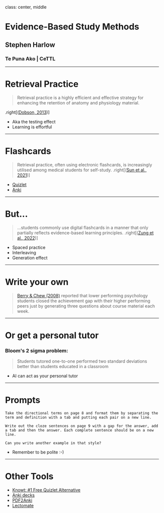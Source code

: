 class: center, middle

# Evidence-Based Study Methods
## Stephen Harlow
### Te Puna Ako | CeTTL

---

# Retrieval Practice

> Retrieval practice is a highly efficient and effective strategy for enhancing the retention of anatomy and physiology material.
> 
 .right[([Dobson, 2013](https://doi.org/10.1152/advan.00174.2012))]

- Aka the testing effect
- Learning is effortful
  
<span class='Z3988' title='url_ver=Z39.88-2004&amp;ctx_ver=Z39.88-2004&amp;rfr_id=info%3Asid%2Fzotero.org%3A2&amp;rft_id=info%3Adoi%2F10.1152%2Fadvan.00174.2012&amp;rft_val_fmt=info%3Aofi%2Ffmt%3Akev%3Amtx%3Ajournal&amp;rft.genre=article&amp;rft.atitle=Retrieval%20practice%20is%20an%20efficient%20method%20of%20enhancing%20the%20retention%20of%20anatomy%20and%20physiology%20information&amp;rft.jtitle=Advances%20in%20Physiology%20Education&amp;rft.volume=37&amp;rft.issue=2&amp;rft.aufirst=John%20L.&amp;rft.aulast=Dobson&amp;rft.au=John%20L.%20Dobson&amp;rft.date=2013-06&amp;rft.pages=184-191&amp;rft.spage=184&amp;rft.epage=191&amp;rft.issn=1043-4046'>
</span>

---

# Flashcards

> Retrieval practice, often using electronic flashcards, is increasingly utilised among medical students for self-study.
.right[([Sun et al., 2021](https://doi.org/10.1007/s40670-021-01286-y))]

<span class='Z3988' title='url_ver=Z39.88-2004&amp;ctx_ver=Z39.88-2004&amp;rfr_id=info%3Asid%2Fzotero.org%3A2&amp;rft_id=info%3Adoi%2F10.1007%2Fs40670-021-01286-y&amp;rft_val_fmt=info%3Aofi%2Ffmt%3Akev%3Amtx%3Ajournal&amp;rft.genre=article&amp;rft.atitle=Spaced%20Repetition%20Flashcards%20for%20Teaching%20Medical%20Students%20Psychiatry&amp;rft.jtitle=Medical%20Science%20Educator&amp;rft.stitle=Med.Sci.Educ.&amp;rft.volume=31&amp;rft.issue=3&amp;rft.aufirst=Michael&amp;rft.aulast=Sun&amp;rft.au=Michael%20Sun&amp;rft.au=Shelun%20Tsai&amp;rft.au=Deborah%20L.%20Engle&amp;rft.au=Shelley%20Holmer&amp;rft.date=2021-06-01&amp;rft.pages=1125-1131&amp;rft.spage=1125&amp;rft.epage=1131&amp;rft.issn=2156-8650&amp;rft.language=en'>
</span>

- [Quizlet](https://quizlet.com/)
- [Anki](https://apps.ankiweb.net/)

---

# But...

> ...students commonly use digital flashcards in a manner that only partially reflects evidence-based learning principles.
.right[([Zung et al., 2022](https://www.tandfonline.com/doi/full/10.1080/09658211.2022.2058553))]

<span class='Z3988' title='url_ver=Z39.88-2004&amp;ctx_ver=Z39.88-2004&amp;rfr_id=info%3Asid%2Fzotero.org%3A2&amp;rft_id=info%3Adoi%2F10.1080%2F09658211.2022.2058553&amp;rft_val_fmt=info%3Aofi%2Ffmt%3Akev%3Amtx%3Ajournal&amp;rft.genre=article&amp;rft.atitle=How%20do%20college%20students%20use%20digital%20flashcards%20during%20self-regulated%20learning%3F&amp;rft.jtitle=Memory&amp;rft.stitle=Memory&amp;rft.volume=30&amp;rft.issue=8&amp;rft.aufirst=Inez&amp;rft.aulast=Zung&amp;rft.au=Inez%20Zung&amp;rft.au=Megan%20N.%20Imundo&amp;rft.au=Steven%20C.%20Pan&amp;rft.date=2022-09-14&amp;rft.pages=923-941&amp;rft.spage=923&amp;rft.epage=941&amp;rft.issn=0965-8211%2C%201464-0686&amp;rft.language=en'>
</span>

- Spaced practice
- Interleaving
- Generation effect

---

# Write your own

> [Berry & Chew (2008)](https://journals-sagepub-com.ezproxy.waikato.ac.nz/doi/abs/10.1080/00986280802373841) reported that lower performing psychology students closed the achievement gap with their higher performing peers just by generating three questions about course material each week.

<span class='Z3988' title='url_ver=Z39.88-2004&amp;ctx_ver=Z39.88-2004&amp;rfr_id=info%3Asid%2Fzotero.org%3A2&amp;rft_id=info%3Adoi%2F10.1080%2F00986280802373841&amp;rft_val_fmt=info%3Aofi%2Ffmt%3Akev%3Amtx%3Ajournal&amp;rft.genre=article&amp;rft.atitle=Improving%20Learning%20through%20Interventions%20of%20Student-Generated%20Questions%20and%20Concept%20Maps&amp;rft.jtitle=Teaching%20of%20Psychology&amp;rft.stitle=Teaching%20of%20Psychology&amp;rft.volume=35&amp;rft.issue=4&amp;rft.aufirst=Jack%20W.&amp;rft.aulast=Berry&amp;rft.au=Jack%20W.%20Berry&amp;rft.au=Stephen%20L.%20Chew&amp;rft.date=2008-10&amp;rft.pages=305-312&amp;rft.spage=305&amp;rft.epage=312&amp;rft.issn=0098-6283%2C%201532-8023&amp;rft.language=en'>
</span>

---

# Or get a personal tutor

### Bloom's 2 sigma problem:
> Students tutored one-to-one performed two standard deviations better than students educated in a classroom

- AI can act as your personal tutor

---

# Prompts

`Take the directional terms on page 8 and format them by separating the term and definition with a tab and putting each pair on a new line.`

`Write out the cloze sentences on page 9 with a gap for the answer, add a tab and then the answer. Each complete sentence should be on a new line.`

`Can you write another example in that style?`

- Remember to be polite :-)

---

# Other Tools

- [Knowt: #1 Free Quizlet Alternative](https://knowt.com/)
- [Anki decks](https://anki-decks.com/)
- [PDF2Anki](https://www.pdf2-anki.com/)
- [Lectomate](https://lectomate.app)

